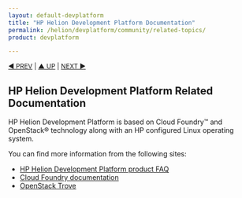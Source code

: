 ```yaml
---
layout: default-devplatform
title: "HP Helion Development Platform Documentation"
permalink: /helion/devplatform/community/related-topics/
product: devplatform

---
```

<!--UNDER REVISION-->

<p style="font-size: small;"> <a href="/helion/devplatform/community/install-dev-platform/">&#9664; PREV</a> | <a href="/helion/devplatform/">&#9650; UP</a> | <a href="/als/v1/">NEXT &#9654;</a> </p>


## HP Helion Development Platform Related Documentation

HP Helion Development Platform is based on Cloud Foundry&trade; and OpenStack&reg; technology along with an HP configured Linux operating system. 

You can find more information from the following sites:

- [HP Helion Development Platform product FAQ](/helion/devplatform/faq-ce/)
- [Cloud Foundry documentation](http://docs.cloudfoundry.org/)
- [OpenStack Trove](https://wiki.openstack.org/wiki/Trove)


